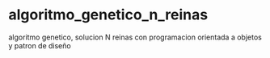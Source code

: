 # algoritmo_genetico_n_reinas
algoritmo genetico, solucion N reinas con programacion orientada a objetos y patron de diseño
